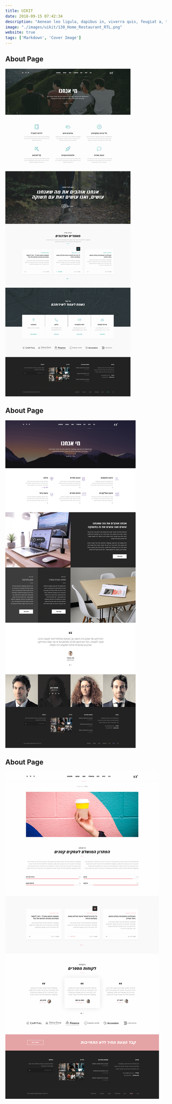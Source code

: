 ```yaml
---
title: UIKIT
date: 2018-09-15 07:42:34
description: "Aenean leo ligula, dapibus in, viverra quis, feugiat a, tellus. Phasellus viverra nulla ut metus varius laoreet."
image: "./images/uikit/130_Home_Restaurant_RTL.png"
website: true
tags: ['Markdown', 'Cover Image']
---
```



<h2 class="uk-heading-line"><span>About Page</span></h2>

![about Page](./images/uikit/32_Pages_Who_We_Are_RTL.png)


<h2 class="uk-heading-line"><span>About Page</span></h2>

![about Page](./images/uikit/31_Pages_About_Us-RTL.png)

<h2 class="uk-heading-line"><span>About Page</span></h2>

![about Page](./images/uikit/33_Pages_What_We_Do_rtl.png)
